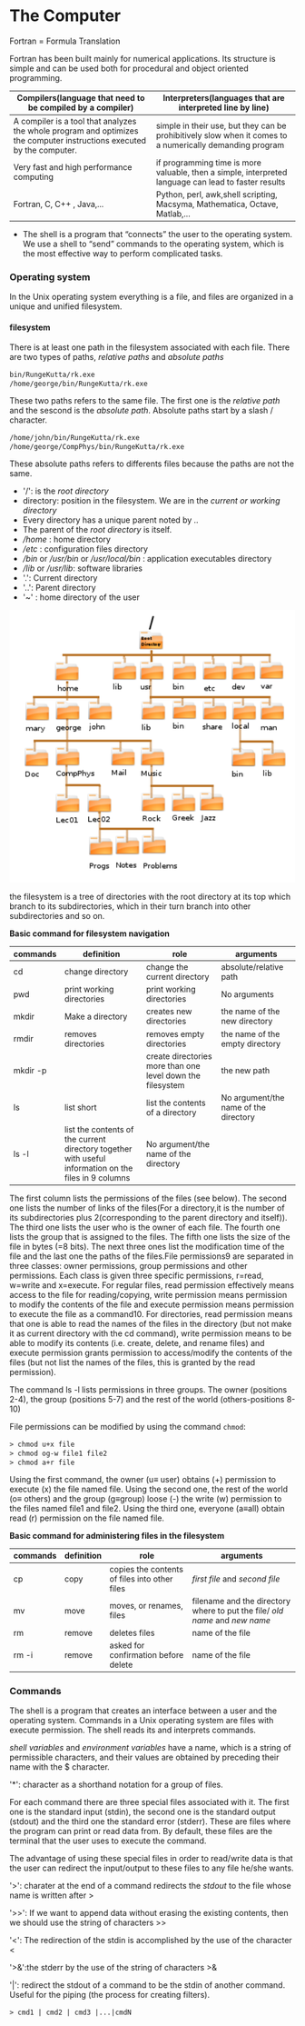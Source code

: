 # The Computer

Fortran = Formula Translation

Fortran has been built mainly for numerical applications. Its structure is simple and can be used both
for procedural and object oriented programming.

| Compilers(language that need to be compiled by a compiler) | Interpreters(languages that are interpreted line by line)|
|---|---|
| A compiler is a tool that analyzes the whole program and optimizes the computer instructions executed by the computer. | simple in their use, but they can be prohibitively slow when it comes to a numerically demanding program  |
| Very fast and high performance computing  | if programming time is more valuable, then a simple, interpreted language can lead to faster results|
|Fortran, C, C++ , Java,...| Python, perl, awk,shell scripting, Macsyma, Mathematica, Octave, Matlab,...|


- The shell is a program that “connects” the user to the operating system.  We use a shell to “send” commands to the
operating system, which is the most effective way to perform complicated tasks.


### Operating system

In the Unix operating system everything is a file, and files are organized in a unique and unified filesystem. 


#### filesystem
There is at least one path in the filesystem associated with each file. There
are two types of paths, *relative paths* and *absolute paths*

```
bin/RungeKutta/rk.exe 
/home/george/bin/RungeKutta/rk.exe

```

These two paths refers to the same file. The first one is the *relative path* and the sescond is the *absolute path*. Absolute paths start by a slash / character. 

```
/home/john/bin/RungeKutta/rk.exe
/home/george/CompPhys/bin/RungeKutta/rk.exe

```



These absolute paths refers to differents files because the paths are not the same. 

- '/': is the *root directory*
- directory: position in the filesystem. We are in the *current or working directory*
- Every directory has a unique parent noted by *..*
- The parent of the *root directory* is itself.
- */home* : home directory
- */etc* : configuration files directory
- */bin* or */usr/bin* or */usr/local/bin* : application executables directory
- */lib* or */usr/lib*: software libraries
- '.': Current directory
- '..': Parent directory
- '~' : home directory of the user

![Texte alternatif](https://github.com/roguelogan10/images/blob/main/filesystem.png "Titre de l'image")

the filesystem is a tree of directories with the root directory
at its top which branch to its subdirectories, which in their turn branch
into other subdirectories and so on.


**Basic command for filesystem navigation**



| commands| definition | role | arguments |
|---|---|---|---|
|cd | change directory | change the current directory | absolute/relative path|
| pwd | print working directories| print working directories| No arguments|
| mkdir | Make a directory| creates new directories| the name of the new directory |
|rmdir |removes directories|  removes empty directories| the name of the empty directory|
|mkdir -p|  |create directories more than one level down the filesystem| the new path|  
|ls| list short| list the contents of a directory|No argument/the name of the directory|
|ls -l| list the contents of the current directory together with useful information on the files in 9 columns| No argument/the name of the directory|


The first column lists the permissions of the files (see below). The second one lists the number of links of the files(For a directory,it is the number of its subdirectories plus 2(corresponding to the parent directory
and itself)). The third one lists the user who is the owner of each file. The fourth one lists the group that is assigned to the files. The fifth one lists the size of the file in bytes (=8 bits). The next three ones
list the modification time of the file and the last one the paths of the files.File permissions9 are separated in three classes: owner permissions,
group permissions and other permissions. Each class is given three specific permissions, r=read, w=write and x=execute. For regular files, read
permission effectively means access to the file for reading/copying, write permission means permission to modify the contents of the file and execute permission means permission to execute the file as a command10.
For directories, read permission means that one is able to read the names of the files in the directory (but not make it as current directory with the cd command), write permission means to be able to modify its contents
(i.e. create, delete, and rename files) and execute permission grants permission to access/modify the contents of the files (but not list the names
of the files, this is granted by the read permission).

The command ls -l lists permissions in three groups. The owner (positions 2-4), the group (positions 5-7) and the rest of the world (others-positions 8-10)

File permissions can be modified by using the command `chmod`:
```
> chmod u+x file
> chmod og-w file1 file2
> chmod a+r file

```

Using the first command, the owner (u≡ user) obtains (+) permission to execute (x) the file named file. Using the second one, the rest of
the world (o≡ others) and the group (g≡group) loose (-) the write (w) permission to the files named file1 and file2. Using the third one,
everyone (a≡all) obtain read (r) permission on the file named file.

**Basic command for administering files in the filesystem**

| commands| definition | role | arguments |
|---|---|---|---|
|cp |copy| copies the contents of files into other files| *first file* and *second file*|
|mv | move |moves, or renames, files| filename and the directory where to put the file/ *old name* and *new name*|
|rm | remove| deletes files| name of the file|
|rm -i| remove| asked for confirmation before delete| name of the file|


### Commands 

The shell is a program that creates an interface between a user and the operating system. Commands in a Unix operating system are files with execute permission. The shell reads its and interprets commands.

*shell variables* and *environment variables* have a name, which is a string of permissible characters, and their values are obtained by preceding their name with the $ character.

'*': character as a shorthand notation for a group of files.

For each command there are three special files associated with it. The first one is the standard input (stdin), the second one is the standard output
(stdout) and the third one the standard error (stderr). These are files where the program can print or read data from. By default, these files
are the terminal that the user uses to execute the command.

The advantage of using these special files in order to read/write data is that the user can redirect the input/output to these files to any file he/she
wants.

'>': charater at the end of a command redirects the *stdout* to the file whose name is written after >

'>>': If we want to append data without erasing the existing contents, then we should use the string of characters >>

'<': The redirection of the stdin is accomplished by the use of the character <

'>&':the stderr by the use of the string of characters >&


'|': redirect the stdout of a command to be the stdin of another command. Useful for the piping (the process for creating filters). 
```
> cmd1 | cmd2 | cmd3 |...|cmdN
```